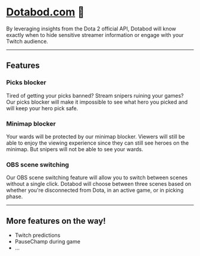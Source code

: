 # [Dotabod.com](https://dotabod.com) 🌺

By leveraging insights from the Dota 2 official API, Dotabod will know exactly when to hide sensitive streamer information or engage with your Twitch audience.

---

## Features

### Picks blocker

Tired of getting your picks banned? Stream snipers ruining your games? Our picks blocker will make it impossible to see what hero you picked and will keep your hero pick safe.

### Minimap blocker

Your wards will be protected by our minimap blocker. Viewers will still be able to enjoy the viewing experience since they can still see heroes on the minimap. But snipers will not be able to see your wards.

### OBS scene switching

Our OBS scene switching feature will allow you to switch between scenes without a single click. Dotabod will choose between three scenes based on whether you\'re  disconnected from Dota, in an active game, or in picking phase.

---

## More features on the way!

* Twitch predictions
* PauseChamp during game
* ...
